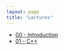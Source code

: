 ```yaml
---
layout: page
title: "Lectures"
---
```


- [00 - Introduction](00-introduction)
- [01 - C++](01-cpp1)
